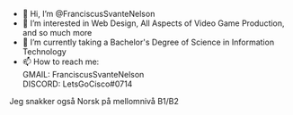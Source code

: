 - 👋 Hi, I’m @FranciscusSvanteNelson
- 👀 I’m interested in Web Design, All Aspects of Video Game Production, and so much more
- 🌱 I’m currently taking a Bachelor's Degree of Science in Information Technology
- 📫 How to reach me: <br>
GMAIL: FranciscusSvanteNelson <br>
DISCORD: LetsGoCisco#0714

Jeg snakker også Norsk på mellomnivå B1/B2


<!---
FranciscusSvanteNelson/FranciscusSvanteNelson is a ✨ special ✨ repository because its `README.md` (this file) appears on your GitHub profile.
You can click the Preview link to take a look at your changes.
--->

